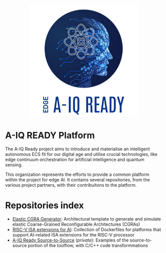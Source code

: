 
<p align="center">
  <img width="350" src="../img/aiqready_logo.png" alt="A-IQ Ready logo">
</p>

# A-IQ READY Platform

The A-IQ Ready project aims to introduce and materialise an intelligent autonomous ECS fit for our digital age and utilise crucial technologies, like edge continuum orchestration for artificial intelligence and quantum sensing.

This organization represents the efforts to provide a common platform within the project for edge AI. It contains several repositories, from the various project partners, with their contribuitons to the platform.

# Repositories index

- [Elastic CGRA Generator](https://github.com/aiqready-platform/cgra_gen): Architectural template to generate and simulate elastic Coarse-Grained Reconfigurable Architectures (CGRAs)
- [RISC-V ISA extensions for AI](https://github.com/aiqready-platform/riscv-ai-extensions): Collection of Dockerfiles for platforms that support AI-related ISA extensions for the RISC-V processor
- [A-IQ Ready Source-to-Source](https://github.com/aiqready-platform/aiqready-s2s-compilation) (*private*): Examples of the source-to-source portion of the toolflow, with C/C++ code transformmations 
